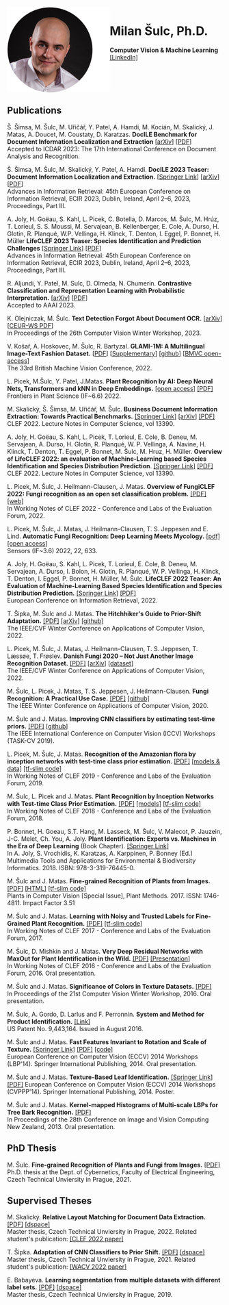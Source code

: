 <img style="float: left;" src="milan.png">

# Milan Šulc, Ph.D.
**Computer Vision & Machine Learning**  
[[LinkedIn]](http://cz.linkedin.com/pub/milan-%C5%A1ulc/65/73a/65a/) 
<br style="clear: both; border-radius: 50%; border: 2px solid #EEE" />

## Publications

Š. Šimsa, M. Šulc, M. Uřičář, Y. Patel, A. Hamdi, M. Kocián, M. Skalický, J. Matas, A. Doucet, M. Coustaty, D. Karatzas. **DocILE Benchmark for Document Information Localization and Extraction** [[arXiv](https://arxiv.org/abs/2302.05658)] [[PDF](https://arxiv.org/pdf/2302.05658.pdf)]  
Accepted to ICDAR 2023: The 17th International Conference on Document Analysis and Recognition.


Š. Šimsa, M. Šulc, M. Skalický, Y. Patel, A. Hamdi. **DocILE 2023 Teaser: Document Information Localization and Extraction.** [[Springer Link](https://link.springer.com/chapter/10.1007/978-3-031-28241-6_69)] [[arXiv](https://arxiv.org/abs/2301.12394)] [[PDF](https://arxiv.org/pdf/2301.12394.pdf)]  
Advances in Information Retrieval: 45th European Conference on Information Retrieval, ECIR 2023, Dublin, Ireland, April 2–6, 2023, Proceedings, Part III.

A. Joly, H. Goëau, S. Kahl, L. Picek, C. Botella, D. Marcos, M. Šulc, M. Hrúz, T. Lorieul, S. S. Moussi, M. Servajean, B. Kellenberger, E. Cole, A. Durso, H. Glotin, R. Planqué, W.P. Vellinga, H. Klinck, T. Denton, I. Eggel, P. Bonnet, H. Müller **LifeCLEF 2023 Teaser: Species Identification and Prediction Challenges** [[Springer Link](https://link.springer.com/chapter/10.1007/978-3-031-28241-6_65)] [[PDF](https://drive.google.com/file/d/1JP_V7jHIH9Zi9-e-jkTObybH9TMERRKl/view)]  
Advances in Information Retrieval: 45th European Conference on Information Retrieval, ECIR 2023, Dublin, Ireland, April 2–6, 2023, Proceedings, Part III.


R. Aljundi, Y. Patel, M. Sulc, D. Olmeda, N. Chumerin. **Contrastive Classification and Representation Learning with Probabilistic Interpretation.** [[arXiv](https://arxiv.org/abs/2211.03646)] [[PDF](https://arxiv.org/pdf/2211.03646.pdf)]  
Accepted to AAAI 2023.


K. Olejniczak, M. Šulc. **Text Detection Forgot About Document OCR.**
[[arXiv](https://arxiv.org/abs/2210.07903)] [[CEUR-WS PDF](https://ceur-ws.org/Vol-3349/paper2.pdf)]  
In Proceedings of the 26th Computer Vision Winter Workshop, 2023.

V. Košař, A. Hoskovec, M. Šulc, R. Bartyzal. **GLAMI-1M: A Multilingual Image-Text Fashion Dataset.** [[PDF](https://bmvc2022.mpi-inf.mpg.de/0607.pdf)] [[Supplementary](https://bmvc2022.mpi-inf.mpg.de/0607_supp.zip)] [[github](https://github.com/glami/glami-1m)] [[BMVC open-access](https://bmvc2022.mpi-inf.mpg.de/607/)]  
The 33rd British Machine Vision Conference, 2022.

L. Picek, M.Šulc, Y. Patel, J.Matas. **Plant Recognition by AI: Deep Neural Nets, Transformers and kNN in Deep Embeddings.** [[open access]](http://journal.frontiersin.org/article/10.3389/fpls.2022.787527/full?&utm_source=Email_to_authors_&utm_medium=Email&utm_content=T1_11.5e1_author&utm_campaign=Email_publication&field=&journalName=Frontiers_in_Plant_Science&id=787527) [[PDF]](https://www.frontiersin.org/articles/10.3389/fpls.2022.787527/pdf)  
Frontiers in Plant Science (IF~6.6) 2022. 


M. Skalický, Š. Šimsa, M. Uřičář, M. Šulc. **Business Document Information Extraction: Towards Practical Benchmarks.** [[Springer Link]](https://link.springer.com/chapter/10.1007/978-3-031-13643-6_8) [[arXiv]](https://arxiv.org/abs/2206.11229) [[PDF]](https://arxiv.org/pdf/2206.11229.pdf)  
CLEF 2022. Lecture Notes in Computer Science, vol 13390. 


A. Joly, H. Goëau, S. Kahl, L. Picek, T. Lorieul, E. Cole, B. Deneu, M. Servajean, A. Durso, H. Glotin, R. Planqué, W. P. Vellinga, A. Navine, H. Klinck, T. Denton, T. Eggel, P. Bonnet, M. Šulc, M. Hruz, H. Müller. **Overview of LifeCLEF 2022: an evaluation of Machine-Learning based Species Identification and Species Distribution Prediction**. [[Springer Link]](https://link.springer.com/chapter/10.1007/978-3-031-13643-6_19) [[PDF]](https://link.springer.com/content/pdf/10.1007/978-3-031-13643-6_19.pdf)  
CLEF 2022. Lecture Notes in Computer Science, vol 13390. 


L. Picek, M. Šulc, J. Heilmann-Clausen, J. Matas. **Overview of FungiCLEF 2022: Fungi recognition as an open set classification problem.**   [[PDF]](http://ceur-ws.org/Vol-3180/paper-157.pdf) [[web]](https://www.imageclef.org/FungiCLEF2022)  
In Working Notes of CLEF 2022 - Conference and Labs of the Evaluation Forum, 2022.



L. Picek, M. Šulc, J. Matas, J. Heilmann-Clausen, T. S. Jeppesen and E. Lind. **Automatic Fungi Recognition: Deep Learning Meets Mycology.** [[pdf]](https://www.mdpi.com/1424-8220/22/2/633/pdf) [[open access]](https://www.mdpi.com/1424-8220/22/2/633)  
Sensors (IF~3.6) 2022, 22, 633. 


A. Joly, H. Goëau, S. Kahl, L. Picek, T. Lorieul, E. Cole, B. Deneu, M. Servajean, A. Durso, I. Bolon, H. Glotin, R. Planqué, W. P. Vellinga, H. Klinck, T. Denton, I. Eggel, P. Bonnet, H. Müller, M. Šulc. **LifeCLEF 2022 Teaser: An Evaluation of Machine-Learning Based Species Identification and Species Distribution Prediction.** [[Springer Link]](https://link.springer.com/chapter/10.1007/978-3-030-99739-7_49) [[PDF]](https://link.springer.com/content/pdf/10.1007/978-3-030-99739-7_49.pdf)  
European Conference on Information Retrieval, 2022.



T. Šipka, M. Šulc and J. Matas. **The Hitchhiker's Guide to Prior-Shift Adaptation.** [[PDF]](https://openaccess.thecvf.com/content/WACV2022/papers/Sipka_The_Hitchhikers_Guide_to_Prior-Shift_Adaptation_WACV_2022_paper.pdf) [[arXiv]](https://arxiv.org/abs/2106.11695) [[github]](https://github.com/sipkatom/The-Hitchhiker-s-Guide-to-Prior-Shift-Adaptation)  
The IEEE/CVF Winter Conference on Applications of Computer Vision, 2022.


L. Picek, M. Šulc, J. Matas, J. Heilmann-Clausen, T. S. Jeppesen, T. Læssøe, T. Frøslev. **Danish Fungi 2020 – Not Just Another Image Recognition Dataset.** [[PDF]](https://openaccess.thecvf.com/content/WACV2022/papers/Picek_Danish_Fungi_2020_-_Not_Just_Another_Image_Recognition_Dataset_WACV_2022_paper.pdf) [[arXiv]](https://arxiv.org/abs/2103.10107) [[dataset]](https://sites.google.com/view/danish-fungi-dataset)  
The IEEE/CVF Winter Conference on Applications of Computer Vision, 2022.


M. Šulc, L. Picek, J. Matas, T. S. Jeppesen, J. Heilmann-Clausen. **Fungi Recognition: A Practical Use Case.** [[PDF]](https://cmp.felk.cvut.cz/~sulcmila/papers/wacv2020_fungi_recognition__a_practical_use_case.pdf) [[github]](https://github.com/sulc/fungi-recognition)  
The IEEE Winter Conference on Applications of Computer Vision, 2020.


M. Šulc and J. Matas. **Improving CNN classifiers by estimating test-time priors.** [[PDF]](http://openaccess.thecvf.com/content_ICCVW_2019/papers/TASK-CV/Sulc_Improving_CNN_Classifiers_by_Estimating_Test-Time_Priors_ICCVW_2019_paper.pdf) [[github]](https://github.com/sulc/priors-example)  
The IEEE International Conference on Computer Vision (ICCV) Workshops (TASK-CV 2019).


L. Picek, M. Šulc, J. Matas. **Recognition of the Amazonian flora by inception networks with test-time class prior estimation.** [[PDF]](http://ceur-ws.org/Vol-2380/paper_108.pdf) [[models & data]](https://cmp.felk.cvut.cz/~sulcmila/LifeCLEF2019/) [[tf-slim code]](https://cmp.felk.cvut.cz/~sulcmila/src/my-tf-slim-share.tar.gz)   
In Working Notes of CLEF 2019 - Conference and Labs of the Evaluation Forum, 2019.


M. Šulc, L. Picek and J. Matas. **Plant Recognition by Inception Networks with Test-time Class Prior Estimation.** [[PDF]](http://ceur-ws.org/Vol-2125/paper_152.pdf) [[models]](https://cmp.felk.cvut.cz/~sulcmila/LifeCLEF2018/) [[tf-slim code]](https://cmp.felk.cvut.cz/~sulcmila/src/my-tf-slim-share.tar.gz)  
In Working Notes of CLEF 2018 - Conference and Labs of the Evaluation Forum, 2018.


P. Bonnet, H. Goeau, S.T. Hang, M. Lasseck, M. Šulc, V. Malecot, P. Jauzein, J-C. Melet, Ch. You, A. Joly.
**Plant Identification: Experts vs. Machines in the Era of Deep Learning** (Book Chapter). [[Springer Link]](https://link.springer.com/chapter/10.1007/978-3-319-76445-0_8)  
In A. Joly, S. Vrochidis, K. Karatzas, A. Karppinen, P. Bonney (Ed.) Multimedia Tools and Applications for Environmental & Biodiversity Informatics. 2018. ISBN: 978-3-319-76445-0.


M. Šulc and J. Matas. **Fine-grained Recognition of Plants from Images.** [[PDF]](https://plantmethods.biomedcentral.com/track/pdf/10.1186/s13007-017-0265-4?site=plantmethods.biomedcentral.com) [[HTML]](https://plantmethods.biomedcentral.com/articles/10.1186/s13007-017-0265-4) [[tf-slim code]](https://cmp.felk.cvut.cz/~sulcmila/src/my-tf-slim-share.tar.gz)  
Plants in Computer Vision [Special Issue], Plant Methods. 2017. ISSN: 1746-4811. Impact Factor 3.51

M. Šulc and J. Matas. **Learning with Noisy and Trusted Labels for Fine-Grained Plant Recognition.** [[PDF]](http://ceur-ws.org/Vol-1866/paper_167.pdf) [[tf-slim code]](https://cmp.felk.cvut.cz/~sulcmila/src/my-tf-slim-share.tar.gz)  
In Working Notes of CLEF 2017 - Conference and Labs of the Evaluation Forum, 2017.


M. Šulc, D. Mishkin and J. Matas. **Very Deep Residual Networks with MaxOut for Plant Identification in the Wild.** [[PDF]](http://ceur-ws.org/Vol-1609/16090579.pdf) [[Presentation]](http://www.imageclef.org/system/files/LifeCLEF16_Sulc_final.pdf)  
In Working Notes of CLEF 2016 - Conference and Labs of the Evaluation Forum, 2016.
Oral presentation.


M. Šulc and J. Matas. **Significance of Colors in Texture Datasets.** [[PDF]](http://vision.fe.uni-lj.si/cvww2016/proceedings/papers/17.pdf)  
In Proceedings of the 21st Computer Vision Winter Workshop, 2016.
Oral presentation.


M. Šulc, A. Gordo, D. Larlus and F. Perronnin. **System and Method for Product Identification.** [[Link]](http://patft1.uspto.gov/netacgi/nph-Parser?patentnumber=9443164)  
US Patent No. 9,443,164.
Issued in August 2016.


M. Šulc and J. Matas. **Fast Features Invariant to Rotation and Scale of Texture.** [[Springer Link]](http://link.springer.com/chapter/10.1007/978-3-319-16181-5_4) [[PDF]](http://cmp.felk.cvut.cz/~sulcmila/papers/eccv14_fast_features_invariant_to_rotation_and_scale_of_texture.pdf) [[code]](https://cmp.felk.cvut.cz/~sulcmila/src/ffirst_eccv14.tar.gz)  
European Conference on Computer Vision (ECCV) 2014 Workshops (LBP'14). Springer International Publishing, 2014.
Oral presentation.


M. Šulc and J. Matas. **Texture-Based Leaf Identification.** [[Springer Link]](http://link.springer.com/chapter/10.1007/978-3-319-16220-1_14) [[PDF]](http://cmp.felk.cvut.cz/~sulcmila/papers/eccv14_texture_based_leaf_identification.pdf)
European Conference on Computer Vision (ECCV) 2014 Workshops (CVPPP'14). Springer International Publishing, 2014.
Poster.


M. Šulc and J. Matas. **Kernel-mapped Histograms of Multi-scale LBPs for Tree Bark Recognition.** [[PDF]](http://cmp.felk.cvut.cz/~sulcmila/papers/2013IVCNZ_Kernel-mapped_Histograms_of_Multi-scale_LBPs_for_Tree_Bark_Recognition.pdf)  
In Proceedings of the 28th Conference on Image and Vision Computing New Zealand, 2013.
Oral presentation.



## PhD Thesis

M. Šulc. **Fine-grained Recognition of Plants and Fungi
from Images.** [[PDF]](http://cmp.felk.cvut.cz/~sulcmila/thesis/Sulc_PhD_thesis.pdf)  
Ph.D. thesis at the Dept. of Cybernetics, Faculty of Electrical Engineering, Czech Technical Unviersity in Prague, 2021.

## Supervised Theses

M. Skalický. **Relative Layout Matching for Document Data Extraction.** [[PDF]](https://dspace.cvut.cz/bitstream/handle/10467/101073/F8-DP-2022-Skalicky-Matyas-thesis.pdf?sequence=-1&isAllowed=y) [[dspace]](https://dspace.cvut.cz/handle/10467/101073)  
Master thesis, Czech Technical Unviersity in Prague, 2022. Related student's publication: [[CLEF 2022 paper]](https://link.springer.com/chapter/10.1007/978-3-031-13643-6_8)

T. Šipka. **Adaptation of CNN Classifiers to Prior Shift.** [[PDF]](https://dspace.cvut.cz/bitstream/handle/10467/97086/F3-DP-2021-Sipka-Tomas-Diploma_thesis.pdf?sequence=-1&isAllowed=y) [[dspace]](https://dspace.cvut.cz/handle/10467/97086)  
Master thesis, Czech Technical Unviersity in Prague, 2021. Related student's publication: [[WACV 2022 paper]](https://openaccess.thecvf.com/content/WACV2022/papers/Sipka_The_Hitchhikers_Guide_to_Prior-Shift_Adaptation_WACV_2022_paper.pdf)

E. Babayeva. **Learning segmentation from multiple datasets with different label sets.** [[PDF]](https://dspace.cvut.cz/bitstream/handle/10467/83060/F3-DP-2019-Babayeva-Elnaz-Learning%20Segmentation%20from%20Multiple%20Datasets%20with%20Different%20Label%20sets.pdf?sequence=-1&isAllowed=y) [[dspace]](https://dspace.cvut.cz/handle/10467/83060)  
Master thesis, Czech Technical Unviersity in Prague, 2019.
